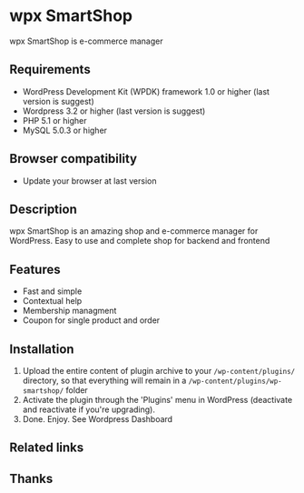 # wpx SmartShop

wpx SmartShop is e-commerce manager

## Requirements

* WordPress Development Kit (WPDK) framework 1.0 or higher (last version is suggest)
* Wordpress 3.2 or higher (last version is suggest)
* PHP 5.1 or higher
* MySQL 5.0.3 or higher

## Browser compatibility

* Update your browser at last version

## Description

wpx SmartShop is an amazing shop and e-commerce manager for WordPress.
Easy to use and complete shop for backend and frontend

## Features

* Fast and simple
* Contextual help
* Membership managment
* Coupon for single product and order

## Installation

1. Upload the entire content of plugin archive to your `/wp-content/plugins/` directory,
   so that everything will remain in a `/wp-content/plugins/wp-smartshop/` folder
2. Activate the plugin through the 'Plugins' menu in WordPress (deactivate and reactivate if you're upgrading).
3. Done. Enjoy. See Wordpress Dashboard


## Related links


## Thanks

